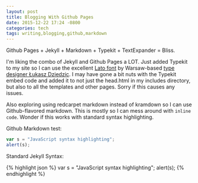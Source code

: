 ```yaml
---
layout: post
title: Blogging With Github Pages
date: 2015-12-22 17:24 -0800
categories: tech
tags: writing,blogging,github,markdown
---
```


Github Pages + Jekyll + Markdown + Typekit + TextExpander = Bliss. 

I'm liking the combo of Jekyll and Github Pages a LOT. Just added Typekit to my site so I can use the excellent [Lato font](http://www.latofonts.com/lato-free-fonts/) by Warsaw-based [type designer Łukasz Dziedzic](https://plus.google.com/106163021290874968147/posts). I may have gone a bit nuts with the Typekit embed code and added it to not just the head.html in my includes directory, but also to all the templates and other pages. Sorry if this causes any issues.

Also exploring using redcarpet markdown instead of kramdown so I can use Github-flavored markdown. This is mostly so I can mess around with `inline code`. Wonder if this works with standard syntax highlighting.

Github Markdown test:

```javascript
var s = "JavaScript syntax highlighting";
alert(s);
```
 
Standard Jekyll Syntax:

{% highlight json %}
var s = "JavaScript syntax highlighting";
alert(s);
 {% endhighlight %}
 
 
